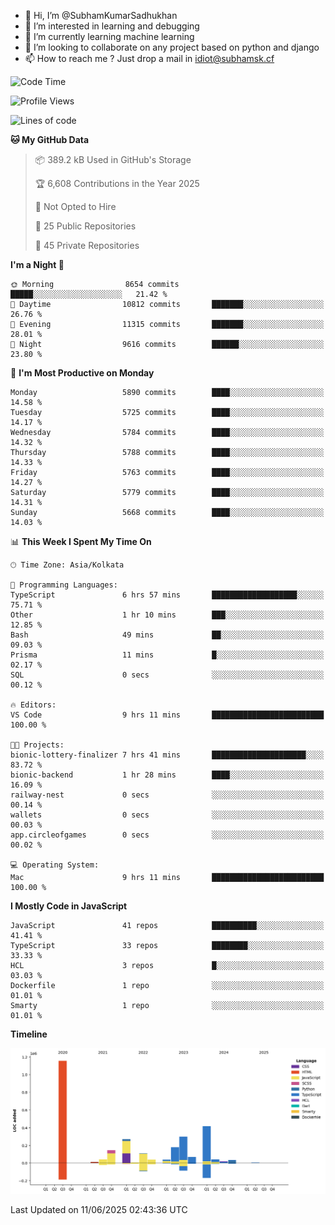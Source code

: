 - 👋 Hi, I’m @SubhamKumarSadhukhan
- 👀 I’m interested in learning and debugging
- 🌱 I’m currently learning machine learning
- 💞️ I’m looking to collaborate on any project based on python and django
- 📫 How to reach me ?
      Just drop a mail in idiot@subhamsk.cf

<!---
SubhamKumarSadhukhan/SubhamKumarSadhukhan is a ✨ special ✨ repository because its `README.md` (this file) appears on your GitHub profile.
You can click the Preview link to take a look at your changes.
--->


<!--START_SECTION:waka-->
![Code Time](http://img.shields.io/badge/Code%20Time-2%2C953%20hrs%2038%20mins-blue)

![Profile Views](http://img.shields.io/badge/Profile%20Views-8-blue)

![Lines of code](https://img.shields.io/badge/From%20Hello%20World%20I%27ve%20Written-2.9%20million%20lines%20of%20code-blue)

**🐱 My GitHub Data** 

> 📦 389.2 kB Used in GitHub's Storage 
 > 
> 🏆 6,608 Contributions in the Year 2025
 > 
> 🚫 Not Opted to Hire
 > 
> 📜 25 Public Repositories 
 > 
> 🔑 45 Private Repositories 
 > 
**I'm a Night 🦉** 

```text
🌞 Morning                8654 commits        █████░░░░░░░░░░░░░░░░░░░░   21.42 % 
🌆 Daytime                10812 commits       ███████░░░░░░░░░░░░░░░░░░   26.76 % 
🌃 Evening                11315 commits       ███████░░░░░░░░░░░░░░░░░░   28.01 % 
🌙 Night                  9616 commits        ██████░░░░░░░░░░░░░░░░░░░   23.80 % 
```
📅 **I'm Most Productive on Monday** 

```text
Monday                   5890 commits        ████░░░░░░░░░░░░░░░░░░░░░   14.58 % 
Tuesday                  5725 commits        ████░░░░░░░░░░░░░░░░░░░░░   14.17 % 
Wednesday                5784 commits        ████░░░░░░░░░░░░░░░░░░░░░   14.32 % 
Thursday                 5788 commits        ████░░░░░░░░░░░░░░░░░░░░░   14.33 % 
Friday                   5763 commits        ████░░░░░░░░░░░░░░░░░░░░░   14.27 % 
Saturday                 5779 commits        ████░░░░░░░░░░░░░░░░░░░░░   14.31 % 
Sunday                   5668 commits        ████░░░░░░░░░░░░░░░░░░░░░   14.03 % 
```


📊 **This Week I Spent My Time On** 

```text
🕑︎ Time Zone: Asia/Kolkata

💬 Programming Languages: 
TypeScript               6 hrs 57 mins       ███████████████████░░░░░░   75.71 % 
Other                    1 hr 10 mins        ███░░░░░░░░░░░░░░░░░░░░░░   12.85 % 
Bash                     49 mins             ██░░░░░░░░░░░░░░░░░░░░░░░   09.03 % 
Prisma                   11 mins             █░░░░░░░░░░░░░░░░░░░░░░░░   02.17 % 
SQL                      0 secs              ░░░░░░░░░░░░░░░░░░░░░░░░░   00.12 % 

🔥 Editors: 
VS Code                  9 hrs 11 mins       █████████████████████████   100.00 % 

🐱‍💻 Projects: 
bionic-lottery-finalizer 7 hrs 41 mins       █████████████████████░░░░   83.72 % 
bionic-backend           1 hr 28 mins        ████░░░░░░░░░░░░░░░░░░░░░   16.09 % 
railway-nest             0 secs              ░░░░░░░░░░░░░░░░░░░░░░░░░   00.14 % 
wallets                  0 secs              ░░░░░░░░░░░░░░░░░░░░░░░░░   00.03 % 
app.circleofgames        0 secs              ░░░░░░░░░░░░░░░░░░░░░░░░░   00.02 % 

💻 Operating System: 
Mac                      9 hrs 11 mins       █████████████████████████   100.00 % 
```

**I Mostly Code in JavaScript** 

```text
JavaScript               41 repos            ██████████░░░░░░░░░░░░░░░   41.41 % 
TypeScript               33 repos            ████████░░░░░░░░░░░░░░░░░   33.33 % 
HCL                      3 repos             █░░░░░░░░░░░░░░░░░░░░░░░░   03.03 % 
Dockerfile               1 repo              ░░░░░░░░░░░░░░░░░░░░░░░░░   01.01 % 
Smarty                   1 repo              ░░░░░░░░░░░░░░░░░░░░░░░░░   01.01 % 
```



**Timeline**

![Lines of Code chart](https://raw.githubusercontent.com/SubhamKumarSadhukhan/SubhamKumarSadhukhan/main/assets/bar_graph.png)


 Last Updated on 11/06/2025 02:43:36 UTC
<!--END_SECTION:waka-->

